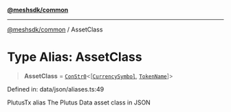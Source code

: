 [**@meshsdk/common**](../README.md)

***

[@meshsdk/common](../globals.md) / AssetClass

# Type Alias: AssetClass

> **AssetClass** = [`ConStr0`](ConStr0.md)\<\[[`CurrencySymbol`](CurrencySymbol.md), [`TokenName`](TokenName.md)\]\>

Defined in: data/json/aliases.ts:49

PlutusTx alias
The Plutus Data asset class in JSON
